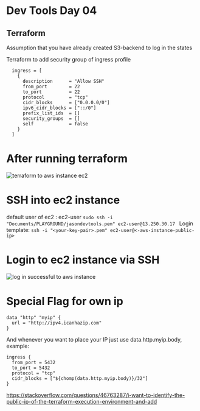 # Dev Tools Day 04
## Terraform
Assumption that you have already created S3-backend to log in the states


Terraform to add security group of ingress profile

```
  ingress = [
    {
      description      = "Allow SSH"
      from_port        = 22
      to_port          = 22
      protocol         = "tcp"
      cidr_blocks      = ["0.0.0.0/0"]
      ipv6_cidr_blocks = ["::/0"]
      prefix_list_ids  = []
      security_groups  = []
      self             = false
    }
  ]
```
# After running terraform

![terraform to aws instance ec2](https://user-images.githubusercontent.com/85982975/139412185-2957dac3-3b18-4906-8331-14bdda618cfd.png)

# SSH into ec2 instance
default user of ec2 : ec2-user
```sudo ssh -i "Documents/PLAYGROUND/jasondevtools.pem" ec2-user@13.250.30.17 ```
Login template:
```ssh -i "<your-key-pair>.pem" ec2-user@<-aws-instance-public-ip>```

# Login to ec2 instance via SSH
![log in successful to aws instance](https://user-images.githubusercontent.com/85982975/139412140-a738cfcd-aa17-456c-b432-77088c443f4d.png)


# Special Flag for own ip
```
data "http" "myip" {
  url = "http://ipv4.icanhazip.com"
}

```
And whenever you want to place your IP just use data.http.myip.body, example:
```
ingress {
  from_port = 5432
  to_port = 5432
  protocol = "tcp"
  cidr_blocks = ["${chomp(data.http.myip.body)}/32"]
}
```
https://stackoverflow.com/questions/46763287/i-want-to-identify-the-public-ip-of-the-terraform-execution-environment-and-add
